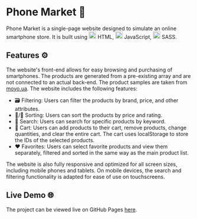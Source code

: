 # Phone Market 📱

Phone Market is a single-page website designed to simulate an online smartphone store. It is built using <img height="20" src="https://user-images.githubusercontent.com/25181517/192158954-f88b5814-d510-4564-b285-dff7d6400dad.png" alt="HTML" title="HTML" /> HTML, <img height="20" src="https://user-images.githubusercontent.com/25181517/117447155-6a868a00-af3d-11eb-9cfe-245df15c9f3f.png" alt="JavaScript" title="JavaScript" /> JavaScript, <img height="20" src="https://user-images.githubusercontent.com/25181517/192158956-48192682-23d5-4bfc-9dfb-6511ade346bc.png" alt="Sass" title="Sass" /> SASS.

## Features ⚙️

The website's front-end allows for easy browsing and purchasing of smartphones. The products are generated from a pre-existing array and are not connected to an actual back-end. The product samples are taken from [moyo.ua](https://www.moyo.ua/). The website includes the following features:

- 🗃️ Filtering: Users can filter the products by brand, price, and other attributes.
- 🔼/🔽 Sorting: Users can sort the products by price and rating.
- 🔎 Search: Users can search for specific products by keyword.
- 🛒 Cart: Users can add products to their cart, remove products, change quantities, and clear the entire cart. The cart uses localStorage to store the IDs of the selected products.
- ❤️ Favorites: Users can select favorite products and view them separately, filtered and sorted in the same way as the main product list.

The website is also fully responsive and optimized for all screen sizes, including mobile phones and tablets. On mobile devices, the search and filtering functionality is adapted for ease of use on touchscreens.

## Live Demo 🌐

The project can be viewed live on GitHub Pages [here](https://bioptat.github.io/Phone-Market-Project/).


	
	
